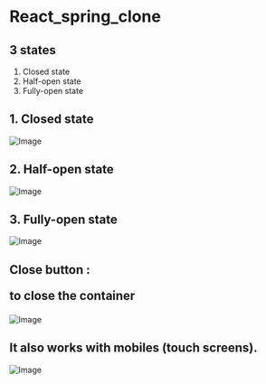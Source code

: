 # React_spring_clone
<h2>3 states</h2>
<ol>
  <li>Closed state</li>
  <li>Half-open state</li>
  <li>Fully-open state</li>
</ol>
<h2>1. Closed state</h2>
<img src='https://user-images.githubusercontent.com/107551502/269851163-3b4ca5ad-ccfe-4035-a75b-67d6ed2902c1.png' alt="Image" />
<h2>2. Half-open state</h2>
<img src='https://user-images.githubusercontent.com/107551502/269851257-36aea3d9-7327-47fd-907c-c8d47056ae93.png' alt="Image" />
<h2>3. Fully-open state</h2>
<img src='https://user-images.githubusercontent.com/107551502/269851598-bef7c6e0-51ba-4d19-b483-a431d02a4cc9.png' alt="Image" />
<h2>Close button : <p>to close the container</p> </h2>
<img src='https://user-images.githubusercontent.com/107551502/269852995-9d857ad4-9f13-4250-a9f3-4e55099c7018.png' alt="Image" />
<h2>It also works with mobiles (touch screens).</h2>
<img src='https://user-images.githubusercontent.com/107551502/269855590-7e444912-8901-4b9d-bc2e-511954dfd22b.png' alt="Image" />
